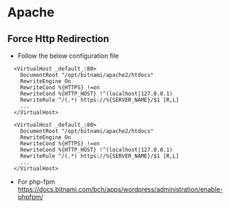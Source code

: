 # Apache 

## Force Http Redirection 

- Follow the below configuration file 
```
  <VirtualHost _default_:80>
    DocumentRoot "/opt/bitnami/apache2/htdocs"
    RewriteEngine On
    RewriteCond %{HTTPS} !=on
    RewriteCond %{HTTP_HOST} !^(localhost|127.0.0.1)
    RewriteRule ^/(.*) https://%{SERVER_NAME}/$1 [R,L]
    ...
  </VirtualHost>
```

```
  <VirtualHost _default_:80>
    DocumentRoot "/opt/bitnami/apache2/htdocs"
    RewriteEngine On
    RewriteCond %{HTTPS} !=on
    RewriteCond %{HTTP_HOST} !^(localhost|127.0.0.1)
    RewriteRule ^/(.*) https://%{SERVER_NAME}/$1 [R,L]
    ...
  </VirtualHost>
```

- For php-fpm https://docs.bitnami.com/bch/apps/wordpress/administration/enable-phpfpm/ 
